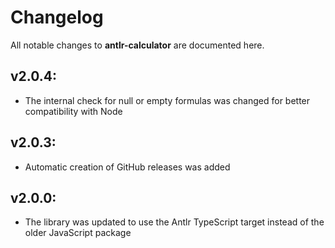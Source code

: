 # Changelog

All notable changes to **antlr-calculator** are documented here.

## v2.0.4:
- The internal check for null or empty formulas was changed for better compatibility with Node

## v2.0.3:
- Automatic creation of GitHub releases was added

## v2.0.0:
- The library was updated to use the Antlr TypeScript target instead of the older JavaScript package
